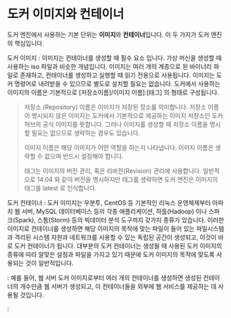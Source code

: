 # 도커 이미지와 컨테이너

도커 엔진에서 사용하는 기본 단위는 **이미지**와 **컨테이너**입니다. 이 두 가지가 도커 엔진의 핵심입니다. 

도커 이미지
: 이미지는 컨테이너를 생성할 때 필수 요소 입니다. 가상 머신을 생성할 때 사용하는 iso 파일과 비슷한 개념입니다. 이미지는 여러 개의 계층으로 된 바이너리 파일로 존재하고, 컨테이너를 생성하고 실행할 때 읽기 전용으로 사용됩니다. 이미지는 도커 명령어로 내려받을 수 있으므로 별도로 설치할 필요는 없습니다. 도커에서 사용하는 이미지의 이름은 기본적으로 [저장소이름]/이미지 이름]:[태그] 의 형태로 구성됩니다. 

> 저장소 (Repository) 이름은 이미지가 저장된 장소를 의미합니다. 저장소 이름이 명시되지 않은 이미지는 도커에서 기본적으로 제공하는 이미지 저장소인 도커 허브의 공식 이미지를 뜻합니다. 그러나 이미지를 생성할 때 저장소 이름을 명시할 필요는 없으므로 생략하는 경우도 있습니다. 
> 
> 이미지 이름은 해당 이미지가 어떤 역할을 하는지 나타냅니다. 이미지 이름은 생략할 수 없으며 반드시 설정해야 합니다. 
> 
> 태그는 이미지의 버전 관리, 혹은 리비전(Revision) 관리에 사용합니다. 일반적으로 14.04 와 같이 버전을 명시하지만 태그를 생략하면 도커 엔진은 이미지의 태그를 latest 로 인식합니다. 

도커 컨테이너
: 도커 이미지는 우분투, CentOS 등 기본적인 리눅스 운영체제부터 아파치 웹 서버, MySQL 데이터베이스 등의 각종 애플리케이션, 하둡(Hadoop) 이나 스파크(Spark), 스톰(Storm) 등의 빅데이터 분석 도구까지 갖가지 종류가 있습니다. 이러한 이미지로 컨테이너를 생성하면 해당 이미지의 목적에 맞는 파일이 들어 있는 파일시스템과 격리된 시스템 자원과 네트워크를 사용할 수 있는 독립된 공간이 생성되고, 이것이 바로 도커 컨테이너가 됩니다. 대부분의 도커 컨테이너는 생성될 때 사용된 도커 이미지의 종류에 따라 알맞은 설정과 파일을 가지고 있기 때문에 도커 이미지의 목적에 맞도록 사용되는 것이 일반적입니다. 

: 예를 들어, 웹 서버 도커 이미지로부터 여러 개의 컨테이너를 생성하면 생성된 컨테이너의 개수만큼 웹 서버가 생성되고, 이 컨테이너들을 외부에 웹 서비스를 제공하는 데 사용될 것입니다.

: 
<!--stackedit_data:
eyJoaXN0b3J5IjpbLTM0ODE3Mjk1Nyw1MDE4Mzg5ODVdfQ==
-->
